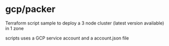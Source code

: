 # gcp/packer
Terraform script sample to deploy a 3 node cluster (latest version available) in 1 zone

scripts uses a GCP service account and a account.json file
